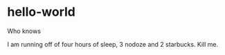 # hello-world
Who knows

I am running off of four hours of sleep, 3 nodoze and 2 starbucks. Kill me.
